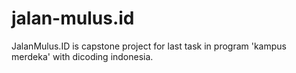 # jalan-mulus.id
 JalanMulus.ID is capstone project for last task in program 'kampus merdeka' with dicoding indonesia.
